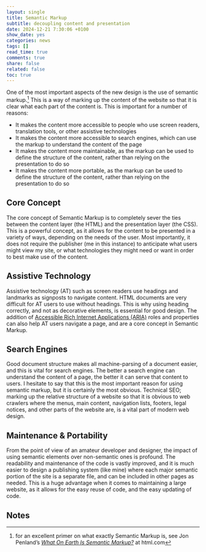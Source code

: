 ```yaml
---
layout: single
title: Semantic Markup
subtitle: decoupling content and presentation
date: 2024-12-21 7:30:06 +0100
show_date: yes
categories: news
tags: []
read_time: true
comments: true
share: false
related: false
toc: true
---
```

One of the most important aspects of the new design is the use of semantic markup.[^1] This is a way of marking up the content of the website so that it is clear what each part of the content is. This is important for a number of reasons:
  - It makes the content more accessible to people who use screen readers, translation tools, or other assistive technologies
  - It makes the content more accessible to search engines, which can use the markup to understand the content of the page
  - It makes the content more maintainable, as the markup can be used to define the structure of the content, rather than relying on the presentation to do so
  - It makes the content more portable, as the markup can be used to define the structure of the content, rather than relying on the presentation to do so
## Core Concept
The core concept of Semantic Markup is to completely sever the ties between the content layer (the HTML) and the presentation layer (the CSS). This is a powerful concept, as it allows for the content to be presented in a variety of ways, depending on the needs of the user. Most importantly, it does not require the publisher (me in this instance) to anticipate what users might view my site, or what technologies they might need or want in order to best make use of the content.

## Assistive Technology
Assistive technology (AT) such as screen readers use headings and landmarks as signposts to navigate content. HTML documents are very difficult for AT users to use without headings. This is why using heading correctly, and not as decorative elements, is essential for good design. The addition of [Accessible Rich Internet Applications (ARIA)](https://developer.mozilla.org/en-US/docs/Web/Accessibility/ARIA) roles and properties can also help AT users navigate a page, and are a core concept in Semantic Markup.

## Search Engines
Good document structure makes all machine-parsing of a document easier, and this is vital for search engines. The better a search engine can understand the content of a page, the better it can serve that content to users. I hesitate to say that this is the most important reason for using semantic markup, but it is certainly the most obvious. Technical SEO; marking up the relative structure of a website so that it is obvious to web crawlers where the menus, main content, navigation lists, footers, legal notices, and other parts of the website are, is a vital part of modern web design.

## Maintenance & Portability
From the point of view of an amateur developer and designer, the impact of using semantic elements over non-semantic ones is profound. The readability and maintenance of the code is vastly improved, and it is much easier to design a publishing system (like mine) where each major semantic portion of the site is a separate file, and can be included in other pages as needed. This is a huge advantage when it comes to maintaining a large website, as it allows for the easy reuse of code, and the easy updating of code.

## Notes
[^1]: for an excellent primer on what exactly Semantic Markup is, see Jon Penland’s *[What On Earth Is Semantic Markup?](https://html.com/semantic-markup/)* at html.com